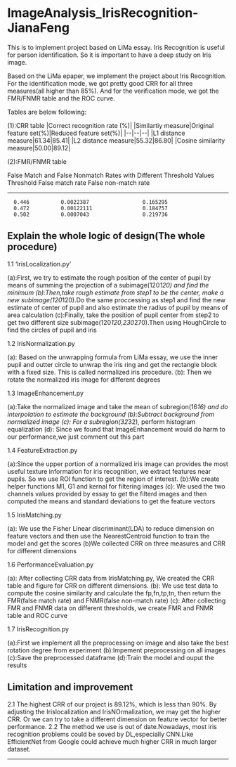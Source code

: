 # ImageAnalysis_IrisRecognition-JianaFeng

This is to implement project based on LiMa essay. Iris Recognition is useful for person identification. So it is important to have a deep study on Iris image. 


Based on the LiMa epaper, we implement the project about Iris Recognition. For the identification mode, we got pretty good CRR for all three measures(all higher than 85%). And for the verification mode, we got the FMR/FNMR table and the ROC curve. 

Tables are below following: 

(1):CRR table
|Correct recognition rate (%)|
|Similartiy measure|Original feature set(%)|Reduced feature set(%)|
|--|--|--|
|L1 distance measure|61.34|85.41|
|L2 distance measure|55.32|86.80|
|Cosine similarity measure|50.00|89.12|


(2):FMR/FNMR table

False Match and False Nonmatch Rates with Different Threshold Values
  Threshold    False match rate    False non-match rate
-----------  ------------------  ----------------------
      0.446          0.0022387                 0.165295
      0.472          0.00122111                0.184757
      0.502          0.0007043                 0.219736



Explain the whole logic of design(The whole procedure)
------

1.1 ‘IrisLocalization.py’

(a):First, we try to estimate the rough position of the center of pupil by means of summing the projection of a subimage(120*120) and find the minimum
(b):Then,take rough estimate from step1 to be the center, make a new subimage(120*120).Do the same proccessing as step1 and find the new estimate of center of pupil and also estimate the radius of pupil by means of  area calculation
(c):Finally, take the position of pupil center from step2 to get two different size subimage(120*120,230*270).Then using HoughCircle to find the circles of pupil and iris


1.2 IrisNormalization.py

(a): Based on the unwrapping formula from LiMa essay, we use the inner pupil and outter circle to  unwrap the iris ring and get the rectangle block with a fixed size. This is called normalized iris procedure. 
(b): Then we rotate the normalized iris image for different degrees

1.3 ImageEnhancement.py

(a):Take the normalized image and take the mean of subregion(16*16) and do interpolation to estimate the background
(b):Subtract background from normalized image
(c): For a subregion(32*32), perform histogram equalization
(d): Since we found that ImageEnhancement would do harm to our performance,we just comment out this part 

1.4 FeatureExtraction.py

(a):Since the upper portion of a normalized iris image can provides the most useful texture information for iris recognition, we extract features near pupils. So we use ROI function to get the region of interest. 
(b):We create helper functions M1, G1 and kernal for filtering images
(c): We used the two channels values provided by essay to get the filterd images and then computed the means and standard deviations to get the feature vectors  

1.5 IrisMatching.py

(a): We use the Fisher Linear discriminant(LDA) to reduce dimension on feature vectors and then use the NearestCentroid function to train the model and get the scores 
(b)We collected CRR on three measures and CRR for different dimensions 


1.6 PerformanceEvaluation.py

(a): After collecting CRR data from IrisMatching.py, We created the CRR table and figure for CRR on different dimensions. 
(b): We use test data to compute the cosine similarity and calculate the fp,fn,tp,tn, then return the FMR(false match rate) and FNMR(false non-match rate) 
(c): After collecting FMR and FNMR data on different thresholds, we create FMR and FNMR table and ROC curve 

1.7 IrisRecognition.py

(a):First we implement all the preprocessing on image and also take the best rotation degree from experiment
(b):Impement preprocessing on all images
(c):Save the preprocessed dataframe
(d):Train the model and ouput the results 

Limitation and improvement 
-------

2.1 The highest CRR of our project is 89.12%, which is less than 90%. By adjusting the Irislocalization and IrisNOrmalization, we may get the higher CRR. Or we can try to take a different dimension on feature vector for better performance.
2.2 The method we use is out of date.Nowadays, most iris recognition problems could be soved by DL,especially CNN.Like EfficientNet from Google could achieve much higher CRR in much larger dataset. 


---------------------------------------------------------



